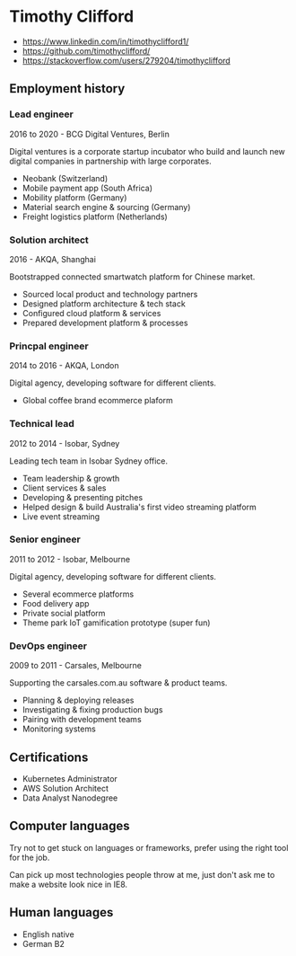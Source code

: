 # Timothy Clifford

- https://www.linkedin.com/in/timothyclifford1/
- https://github.com/timothyclifford/
- https://stackoverflow.com/users/279204/timothyclifford

## Employment history

### Lead engineer

2016 to 2020 - BCG Digital Ventures, Berlin

Digital ventures is a corporate startup incubator who build and launch new digital companies in partnership with large corporates.

- Neobank (Switzerland)
- Mobile payment app (South Africa)
- Mobility platform (Germany)
- Material search engine & sourcing (Germany)
- Freight logistics platform (Netherlands)

### Solution architect

2016 - AKQA, Shanghai

Bootstrapped connected smartwatch platform for Chinese market.

- Sourced local product and technology partners
- Designed platform architecture & tech stack
- Configured cloud platform & services
- Prepared development platform & processes

### Princpal engineer

2014 to 2016 - AKQA, London

Digital agency, developing software for different clients.

- Global coffee brand ecommerce plaform

### Technical lead

2012 to 2014 - Isobar, Sydney

Leading tech team in Isobar Sydney office.

- Team leadership & growth
- Client services & sales
- Developing & presenting pitches
- Helped design & build Australia's first video streaming platform
- Live event streaming

### Senior engineer

2011 to 2012 - Isobar, Melbourne

Digital agency, developing software for different clients.

- Several ecommerce platforms
- Food delivery app
- Private social platform
- Theme park IoT gamification prototype (super fun)

### DevOps engineer

2009 to 2011 - Carsales, Melbourne

Supporting the carsales.com.au software & product teams.

- Planning & deploying releases
- Investigating & fixing production bugs
- Pairing with development teams
- Monitoring systems

## Certifications

- Kubernetes Administrator
- AWS Solution Architect
- Data Analyst Nanodegree

## Computer languages

Try not to get stuck on languages or frameworks, prefer using the right tool for the job.

Can pick up most technologies people throw at me, just don't ask me to make a website look nice in IE8.

## Human languages

- English native
- German B2
